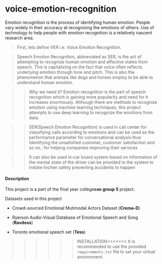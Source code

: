 # voice-emotion-recognition
Emotion recognition is the process of identifying human emotion. People vary widely in their accuracy at recognizing the emotions of others. Use of technology to help people with emotion recognition is a relatively nascent research area.

>First, lets define VER i.e. Voice Emotion Recognition.

>Speech Emotion Recognition, abbreviated as SER, is the act of attempting to recognize human emotion and affective states from speech. This is capitalizing on the fact that voice often reflects underlying emotion through tone and pitch. This is also the phenomenon that animals like dogs and horses employ to be able to understand human emotion.


>>Why we need it?
>>Emotion recognition is the part of speech recognition which is gaining more popularity and need for it increases enormously. Although there are methods to recognize emotion using machine learning techniques, this project attempts to use deep learning to recognize the emotions from data.

>>SER(Speech Emotion Recognition) is used in call center for classifying calls according to emotions and can be used as the performance parameter for conversational analysis thus identifying the unsatisfied customer, customer satisfaction and so on.. for helping companies improving their services

>>It can also be used in-car board system based on information of the mental state of the driver can be provided to the system to initiate his/her safety preventing accidents to happen



#### Description
This project is a part of the final year college**cse group 5** project. 

Datasets used in this project
* Crowd-sourced Emotional Mutimodal Actors Dataset (**Crema-D**)
* Ryerson Audio-Visual Database of Emotional Speech and Song (**Ravdess**)

* Toronto emotional speech set (**Tess**)

>>>>>>INSTALLATION<<<<<<<
It is recommended to use the provided `requirements.txt` file to set your virtual environment.
